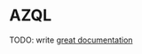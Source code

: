 # AZQL

TODO: write [great documentation](http://jacobian.org/writing/great-documentation/what-to-write/)
